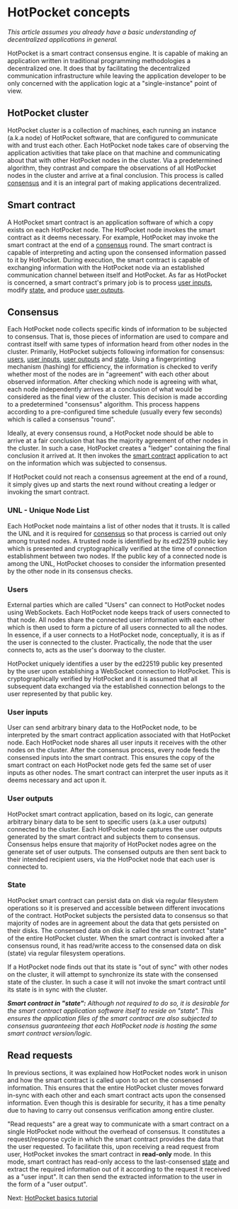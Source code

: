 # HotPocket concepts

_This article assumes you already have a basic understanding of decentralized applications in general._

HotPocket is a smart contract consensus engine. It is capable of making an application written in traditional programming methodologies a decentralized one. It does that by facilitating the decentralized communication infrastructure while leaving the application developer to be only concerned with the application logic at a "single-instance" point of view.

## HotPocket cluster

HotPocket cluster is a collection of machines, each running an instance (a.k.a node) of HotPocket software, that are configured to communicate with and trust each other. Each HotPocket node takes care of observing the application activities that take place on that machine and communicating about that with other HotPocket nodes in the cluster. Via a predetermined algorithm, they contrast and compare the observations of all HotPocket nodes in the cluster and arrive at a final conclusion. This process is called [consensus](#consensus) and it is an integral part of making applications decentralized.

## Smart contract

A HotPocket smart contract is an application software of which a copy exists on each HotPocket node. The HotPocket node invokes the smart contract as it deems necessary. For example, HotPocket may invoke the smart contract at the end of a [consensus](#consensus) round. The smart contract is capable of interpreting and acting upon the consensed information passed to it by HotPocket. During execution, the smart contract is capable of exchanging information with the HotPocket node via an established communication channel between itself and HotPocket. As far as HotPocket is concerned, a smart contract's primary job is to process [user inputs](#user-inputs), modify [state](#state), and produce [user outputs](#user-outputs).

## Consensus

Each HotPocket node collects specific kinds of information to be subjected to consensus. That is, those pieces of information are used to compare and contrast itself with same types of information heard from other nodes in the cluster. Primarily, HotPocket subjects following information for consensus: [users](#users), [user inputs](#user-inputs), [user outputs](#user-outputs) and [state](#state). Using a fingerprinting mechanism (hashing) for efficiency, the information is checked to verify whether most of the nodes are in "agreement" with each other about observed information. After checking which node is agreeing with what, each node independently arrives at a conclusion of what would be considered as the final view of the cluster. This decision is made according to a predetermined "consensus" algorithm. This process happens according to a pre-configured time schedule (usually every few seconds) which is called a consensus "round".

Ideally, at every consensus round, a HotPocket node should be able to arrive at a fair conclusion that has the majority agreement of other nodes in the cluster. In such a case, HotPocket creates a "ledger" containing the final conclusion it arrived at. It then invokes the [smart contract](#smart-contract) application to act on the information which was subjected to consensus.

If HotPocket could not reach a consensus agreement at the end of a round, it simply gives up and starts the next round without creating a ledger or invoking the smart contract.

### UNL - Unique Node List
Each HotPocket node maintains a list of other nodes that it trusts. It is called the UNL and it is required for [consensus](#consensus) so that process is carried out only among trusted nodes. A trusted node is identified by its ed22519 public key which is presented and cryptographically verified at the time of connection establishment between two nodes. If the public key of a connected node is among the UNL, HotPocket chooses to consider the information presented by the other node in its consensus checks.

### Users

External parties which are called "Users" can connect to HotPocket nodes using WebSockets. Each HotPocket node keeps track of users connected to that node. All nodes share the connected user information with each other which is then used to form a picture of all users connected to all the nodes. In essence, if a user connects to a HotPocket node, conceptually, it is as if the user is connected to the cluster. Practically, the node that the user connects to, acts as the user's doorway to the cluster.

HotPocket uniquely identifies a user by the ed22519 public key presented by the user upon establishing a WebSocket connection to HotPocket. This is cryptographically verified by HotPocket and it is assumed that all subsequent data exchanged via the established connection belongs to the user represented by that public key.

### User inputs

User can send arbitrary binary data to the HotPocket node, to be interpreted by the smart contract application associated with that HotPocket node. Each HotPocket node shares all user inputs it receives with the other nodes on the cluster. After the consensus process, every node feeds the consensed inputs into the smart contract. This ensures the copy of the smart contract  on each HotPocket node gets fed the same set of user inputs as other nodes. The smart contract can interpret the user inputs as it deems necessary and act upon it.

### User outputs

HotPocket smart contract application, based on its logic, can generate arbitrary binary data to be sent to specific users (a.k.a user outputs) connected to the cluster. Each HotPocket node captures the user outputs generated by the smart contract and subjects them to consensus. Consensus helps ensure that majority of HotPocket nodes agree on the generate set of user outputs. The consensed outputs are then sent back to their intended recipient users, via the HotPocket node that each user is connected to.

### State

HotPocket smart contract can persist data on disk via regular filesystem operations so it is preserved and accessible between different invocations of the contract. HotPocket subjects the persisted data to consensus so that majority of nodes are in agreement about the data that gets persisted on their disks. The consensed data on disk is called the smart contract "state" of the entire HotPocket cluster. When the smart contract is invoked after a consensus round, it has read/write access to the consensed data on disk (state) via regular filesystem operations.

If a HotPocket node finds out that its state is "out of sync" with other nodes on the cluster, it will attempt to synchronize its state with the consensed state of the cluster. In such a case it will not invoke the smart contract until its state is in sync with the cluster.

_**Smart contract in "state":** Although not required to do so, it is desirable for the smart contract application software itself to reside on "state". This ensures the application files of the smart contract are also subjected to consensus guaranteeing that each HotPocket node is hosting the same smart contract version/logic._

## Read requests

In previous sections, it was explained how HotPocket nodes work in unison and how the smart contract is called upon to act on the consensed information. This ensures that the entire HotPocket cluster moves forward in-sync with each other and each smart contract acts upon the consensed information. Even though this is desirable for security, it has a time penalty due to having to carry out consensus verification among entire cluster.

"Read requests" are a great way to communicate with a smart contract on a single HotPocket node without the overhead of consensus. It constitutes a request/response cycle in which the smart contract provides the data that the user requested. To facilitate this, upon receiving a read request from user, HotPocket invokes the smart contract in **read-only** mode. In this mode, smart contract has read-only access to the last-consensed [state](#state) and extract the required information out of it according to the request it received as a "user input". It can then send the extracted information to the user in the form of a "user output".

Next: [HotPocket basics tutorial](tutorial-basics.md)